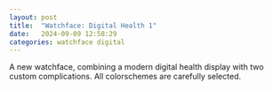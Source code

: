 ```yaml
---
layout: post
title:  "Watchface: Digital Health 1"
date:   2024-09-09 12:58:29
categories: watchface digital
---
```

A new watchface, combining a modern digital health display with two custom complications. All colorschemes are carefully selected.

